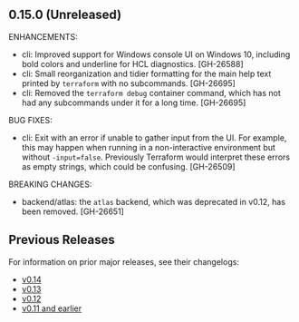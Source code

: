 ## 0.15.0 (Unreleased)

ENHANCEMENTS:

* cli: Improved support for Windows console UI on Windows 10, including bold colors and underline for HCL diagnostics. [GH-26588]
* cli: Small reorganization and tidier formatting for the main help text printed by `terraform` with no subcommands. [GH-26695]
* cli: Removed the `terraform debug` container command, which has not had any subcommands under it for a long time. [GH-26695]

BUG FIXES:

* cli: Exit with an error if unable to gather input from the UI. For example, this may happen when running in a non-interactive environment but without `-input=false`. Previously Terraform would interpret these errors as empty strings, which could be confusing. [GH-26509]

BREAKING CHANGES:
* backend/atlas: the `atlas` backend, which was deprecated in v0.12, has been removed. [GH-26651]

## Previous Releases

For information on prior major releases, see their changelogs:

* [v0.14](https://github.com/hashicorp/terraform/blob/v0.14/CHANGELOG.md)
* [v0.13](https://github.com/hashicorp/terraform/blob/v0.13/CHANGELOG.md)
* [v0.12](https://github.com/hashicorp/terraform/blob/v0.12/CHANGELOG.md)
* [v0.11 and earlier](https://github.com/hashicorp/terraform/blob/v0.11/CHANGELOG.md)

